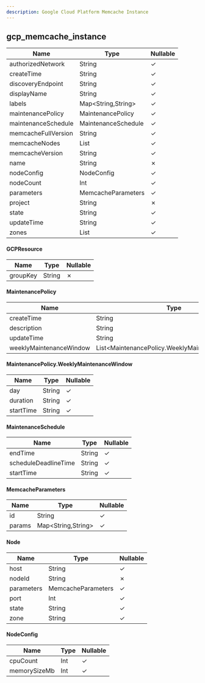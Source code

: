```yaml
---
description: Google Cloud Platform Memcache Instance
---
```

gcp_memcache_instance
---------------------

| **Name**            | **Type**            | **Nullable** |
| ------------------- | ------------------- | ------------ |
| authorizedNetwork   | String              | &check;      |
| createTime          | String              | &check;      |
| discoveryEndpoint   | String              | &check;      |
| displayName         | String              | &check;      |
| labels              | Map<String,String>  | &check;      |
| maintenancePolicy   | MaintenancePolicy   | &check;      |
| maintenanceSchedule | MaintenanceSchedule | &check;      |
| memcacheFullVersion | String              | &check;      |
| memcacheNodes       | List<Node>          | &check;      |
| memcacheVersion     | String              | &check;      |
| name                | String              | &cross;      |
| nodeConfig          | NodeConfig          | &check;      |
| nodeCount           | Int                 | &check;      |
| parameters          | MemcacheParameters  | &check;      |
| project             | String              | &cross;      |
| state               | String              | &check;      |
| updateTime          | String              | &check;      |
| zones               | List<String>        | &check;      |

#### GCPResource
| **Name** | **Type** | **Nullable** |
| -------- | -------- | ------------ |
| groupKey | String   | &cross;      |

#### MaintenancePolicy
| **Name**                | **Type**                                        | **Nullable** |
| ----------------------- | ----------------------------------------------- | ------------ |
| createTime              | String                                          | &check;      |
| description             | String                                          | &check;      |
| updateTime              | String                                          | &check;      |
| weeklyMaintenanceWindow | List<MaintenancePolicy.WeeklyMaintenanceWindow> | &check;      |

#### MaintenancePolicy.WeeklyMaintenanceWindow
| **Name**  | **Type** | **Nullable** |
| --------- | -------- | ------------ |
| day       | String   | &check;      |
| duration  | String   | &check;      |
| startTime | String   | &check;      |

#### MaintenanceSchedule
| **Name**             | **Type** | **Nullable** |
| -------------------- | -------- | ------------ |
| endTime              | String   | &check;      |
| scheduleDeadlineTime | String   | &check;      |
| startTime            | String   | &check;      |

#### MemcacheParameters
| **Name** | **Type**           | **Nullable** |
| -------- | ------------------ | ------------ |
| id       | String             | &check;      |
| params   | Map<String,String> | &check;      |

#### Node
| **Name**   | **Type**           | **Nullable** |
| ---------- | ------------------ | ------------ |
| host       | String             | &check;      |
| nodeId     | String             | &cross;      |
| parameters | MemcacheParameters | &check;      |
| port       | Int                | &check;      |
| state      | String             | &check;      |
| zone       | String             | &check;      |

#### NodeConfig
| **Name**     | **Type** | **Nullable** |
| ------------ | -------- | ------------ |
| cpuCount     | Int      | &check;      |
| memorySizeMb | Int      | &check;      |
